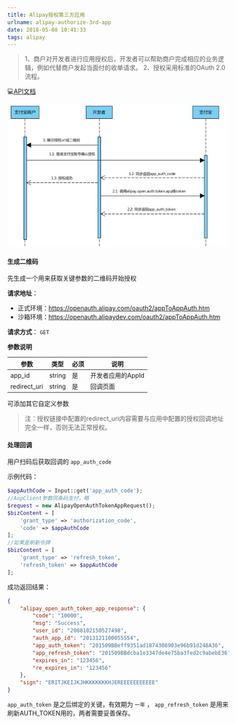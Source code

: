 ```yaml
---
title: Alipay授权第三方应用
urlname: alipay-authorize-3rd-app
date: 2018-05-08 10:41:33
tags: alipay
---
```

>1、商户对开发者进行应用授权后，开发者可以帮助商户完成相应的业务逻辑，例如代替商户发起当面付的收单请求。
2、授权采用标准的OAuth 2.0流程。

💻[API文档](https://docs.open.alipay.com/api_9/alipay.open.auth.token.app)

![第三方应用授权](
https://raw.githubusercontent.com/liluoao/simple/master/images/alipay.jpg)
<!-- more -->
#### 生成二维码
先生成一个用来获取关键参数的二维码开始授权

**请求地址**：
- 正式环境：https://openauth.alipay.com/oauth2/appToAppAuth.htm
- 沙箱环境：https://openauth.alipaydev.com/oauth2/appToAppAuth.htm

**请求方式**： `GET`

**参数说明**

|参数|类型|必须|说明|
|-|-|-|-|
|app_id|string|是|开发者应用的AppId|
|redirect_uri|string|是|回调页面|

可添加其它自定义参数

>注：授权链接中配置的redirect_uri内容需要与应用中配置的授权回调地址完全一样，否则无法正常授权。

#### 处理回调
用户扫码后获取回调的 `app_auth_code`

示例代码：
```php
$appAuthCode = Input::get('app_auth_code');
//AopClient参数同条码支付，略
$request = new AlipayOpenAuthTokenAppRequest();
$bizContent = [
    'grant_type' => 'authorization_code',
    'code' => $appAuthCode
];
//如果是刷新令牌
$bizContent = [
    'grant_type' => 'refresh_token',
    'refresh_token' => $appAuthCode
];
```

成功返回结果：
```json
{
    "alipay_open_auth_token_app_response": {
        "code": "10000",
        "msg": "Success",
        "user_id": "2088102150527498",
        "auth_app_id": "2013121100055554",
        "app_auth_token": "201509BBeff9351ad1874306903e96b91d248A36",
        "app_refresh_token": "201509BBdcba1e3347de4e75ba3fed2c9abebE36",
        "expires_in": "123456",
        "re_expires_in": "123456"
    },
    "sign": "ERITJKEIJKJHKKKKKKKHJEREEEEEEEEEEE"
}
```

`app_auth_token` 是之后绑定的关键，有效期为 `一年` ，
`app_refresh_token` 是用来刷新AUTH_TOKEN用的，两者需要妥善保存。
